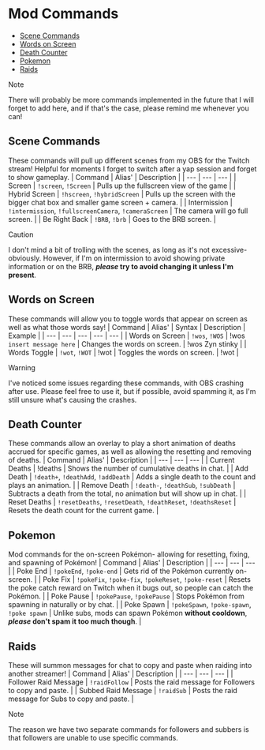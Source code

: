 # Mod Commands
- [Scene Commands](#scene-commands)
- [Words on Screen](#words-on-screen)
- [Death Counter](#death-counter)
- [Pokemon](#pokemon)
- [Raids](#raids)

> [!NOTE]
> There will probably be more commands implemented in the future that I will forget to add here, and if that's the case, please remind me whenever you can!

## Scene Commands
These commands will pull up different scenes from my OBS for the Twitch stream! Helpful for moments I forget to switch after a yap session and forget to show gameplay.
| Command | Alias' | Description |
| --- | --- | --- |
| Screen | `!screen`, `!Screen` | Pulls up the fullscreen view of the game |
| Hybrid Screen | `!hscreen`, `!hybridScreen` | Pulls up the screen with the bigger chat box and smaller game screen + camera. |
| Intermission | `!intermission`, `!fullscreenCamera`, `!cameraScreen` | The camera will go full screen. |
| Be Right Back | `!BRB`, `!brb` | Goes to the BRB screen. |

> [!CAUTION]
> I don't mind a bit of trolling with the scenes, as long as it's not excessive- obviously. However, if I'm on intermission to avoid showing private information or on the BRB, **_please_ try to avoid changing it unless I'm present**.

## Words on Screen
These commands will allow you to toggle words that appear on screen as well as what those words say!
| Command | Alias' | Syntax | Description | Example |
| --- | --- | --- | --- | --- |
| Words on Screen | `!wos`, `!WOS` | !wos `insert message here` | Changes the words on screen. | !wos Zyn stinky |
| Words Toggle | `!wot`, `!WOT` | !wot | Toggles the words on screen. | !wot |

> [!WARNING]
> I've noticed some issues regarding these commands, with OBS crashing after use. Please feel free to use it, but if possible, avoid spamming it, as I'm still unsure what's causing the crashes.

## Death Counter
These commands allow an overlay to play a short animation of deaths accrued for specific games, as well as allowing the resetting and removing of deaths.
| Command | Alias' | Description |
| --- | --- | --- |
| Current Deaths | !deaths | Shows the number of cumulative deaths in chat. |
| Add Death | `!death+`, `!deathAdd`, `!addDeath` | Adds a single death to the count and plays an animation. |
| Remove Death | `!death-`, `!deathSub`, `!subDeath` | Subtracts a death from the total, no animation but will show up in chat. |
| Reset Deaths | `!resetDeaths`, `!resetDeath`, `!deathReset`, `!deathsReset` | Resets the death count for the current game. |

## Pokemon
Mod commands for the on-screen Pokémon- allowing for resetting, fixing, and spawning of Pokémon!
| Command | Alias' | Description |
| --- | --- | --- |
| Poke End | `!pokeEnd`, `!poke-end` | Gets rid of the Pokémon currently on-screen. |
| Poke Fix | `!pokeFix`, `!poke-fix`, `!pokeReset`, `!poke-reset` | Resets the poke catch reward on Twitch when it bugs out, so people can catch the Pokémon. |
| Poke Pause | `!pokePause`, `!pokePause` | Stops Pokémon from spawning in naturally or by chat. |
| Poke Spawn | `!pokeSpawn`, `!poke-spawn`, `!poke spawn` | Unlike subs, mods can spawn Pokémon **without cooldown**, **_please_ don't spam it too much though**. |

## Raids
These will summon messages for chat to copy and paste when raiding into another streamer!
| Command | Alias' | Description |
| --- | --- | --- |
| Follower Raid Message | `!raidFollow` | Posts the raid message for Followers to copy and paste. |
| Subbed Raid Message | `!raidSub` | Posts the raid message for Subs to copy and paste. |

> [!NOTE]
> The reason we have two separate commands for followers and subbers is that followers are unable to use specific commands.
